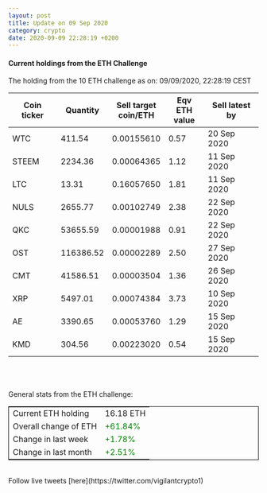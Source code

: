 ```yaml
---
layout: post
title: Update on 09 Sep 2020
category: crypto
date: 2020-09-09 22:28:19 +0200
---
```

<!-- Global site tag (gtag.js) - Google Analytics -->
<script async src="https://www.googletagmanager.com/gtag/js?id=UA-103831149-5"></script>
<script>
  window.dataLayer = window.dataLayer || [];
  function gtag(){dataLayer.push(arguments);}
  gtag('js', new Date());

  gtag('config', 'UA-103831149-5');
</script>


#### Current holdings from the ETH Challenge

The holding from the 10 ETH challenge as on: 09/09/2020, 22:28:19 CEST

|Coin ticker|Quantity|Sell target<br>coin/ETH|Eqv ETH<br>value|Sell latest by|
|-----------|--------|-----------|-----------|--------------|
WTC|411.54|  0.00155610|0.57|20 Sep 2020|
STEEM|2234.36|  0.00064365|1.12|11 Sep 2020|
LTC|13.31|  0.16057650|1.81|11 Sep 2020|
NULS|2655.77|  0.00102749|2.38|22 Sep 2020|
QKC|53655.59|  0.00001988|0.91|22 Sep 2020|
OST|116386.52|  0.00002289|2.50|27 Sep 2020|
CMT|41586.51|  0.00003504|1.36|26 Sep 2020|
XRP|5497.01|  0.00074384|3.73|10 Sep 2020|
AE|3390.65|  0.00053760|1.29|15 Sep 2020|
KMD|304.56|  0.00223020|0.54|15 Sep 2020|

<br>
<br>
<br>
General stats from the ETH challenge:

<table style="border:1px solid black;margin-left:auto;margin-right:auto;">
	<tbody>
	<tr>
		<td>Current ETH holding</td>
		<td>     16.18 ETH</td>
	</tr>
	<tr>
		<td>Overall change of ETH</td>
		<td><font color="green">+61.84%</font></td>
	</tr>
	<tr>
		<td>Change in last week</td>
		<td><font color="green">+1.78%</font></td>
	</tr>
	<tr>
		<td>Change in last month</td>
		<td><font color="green">+2.51%</font></td>
	</tr>
	</tbody>
</table>

<br>
Follow live tweets [here](https://twitter.com/vigilantcrypto1)
<br>
<br>